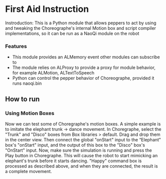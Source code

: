 # First Aid Instruction

Instroduction: This is a Python module that allows peppers to act by using and tweaking the Choreographe's internal Motion box and script compiler implementations, so it can be run as a NaoQi module on the robot

### Features
* This module provides an ALMemory event other modules can subscribe to
* The module relies on ALProxy to provide a proxy for module behavior, for example ALMotion, ALTextToSpeech
* Python can control the pepper behavior of Choreographe, provided it runs naoqi.bin

## How to run

### Using Motion Boxes

Now we can test some of Choregraphe's motion boxes. A simple example is to imitate the elephant trunk -> dance movement. In Choregraphe, select the "Trunk" and "Disco" boxes from Box libraries > default. Drag and drop them in the center view. Then connect the global "onStart" input to the “Elephant" box's "onStart" input, and the output of this box to the "Disco" box's "OnStart" input. Now, make sure the simulation is running and press the Play button in Choregraphe. This will cause the robot to start mimicking an elephant's trunk before it starts dancing. "Happy" command box is processed as described above, and when they are connected, the result is a complete movement.
